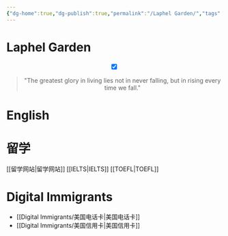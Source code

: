 ```yaml
---
{"dg-home":true,"dg-publish":true,"permalink":"/Laphel Garden/","tags":["gardenEntry"],"dgPassFrontmatter":true,"created":"2023-04-22T11:14:19.123+08:00","updated":"2023-04-22T16:19:39.355+08:00"}
---
```



# Laphel Garden

<center>
<input type="checkbox" id="logo" checked>
<label for="logo">
    <div class="logo-wrapper">
        <div class="logo"></div>
    </div>
</label>
<blockquote> "The greatest glory in living lies not in never falling, but in rising every time we fall."
</blockquote>
</center>



# English



# 留学

[[留学网站\|留学网站]]
[[IELTS\|IELTS]]
[[TOEFL\|TOEFL]]

# Digital Immigrants

- [[Digital Immigrants/美国电话卡\|美国电话卡]]
- [[Digital Immigrants/美国信用卡\|美国信用卡]]